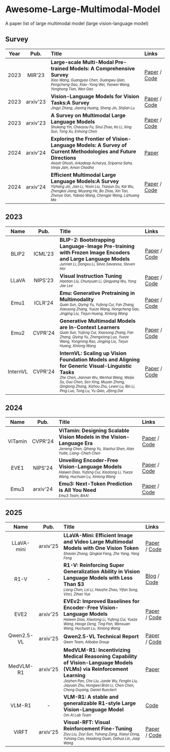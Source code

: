 # Awesome-Large-Multimodal-Model
A paper list of large multimodal model (large vision-language model) 

## Survey

| **Year** | **Pub.** | **Title** |  **Links**                                       |
| :-----: | :------: | :------------------------------------ |   :----------------------------------------------------------- |
| 2023 | MIR'23  | **Large-scale Multi-Modal Pre-trained Models: A Comprehensive Survey**  <br> <sub><sup>*Xiao Wang, Guangyao Chen, Guangwu Qian, Pengcheng Gao, Xiao-Yong Wei, Yaowei Wang, Yonghong Tian, Wen Gao*</sup></sub> | [Paper](https://arxiv.org/abs/2302.10035) / [Code](https://github.com/wangxiao5791509/MultiModal_BigModels_Survey)|
| 2023 | arxiv'23  | **Vision-Language Models for Vision Tasks:A Survey**  <br> <sub><sup>*Jingyi Zhang, Jiaxing Huang, Sheng Jin, Shijian Lu*</sup></sub> | [Paper](https://arxiv.org/pdf/2304.00685) / [Code](https://github.com/jingyi0000/VLM_survey)|
| 2023 | arxiv'23  | **A Survey on Multimodal Large Language Models**  <br> <sub><sup>*Shukang Yin, Chaoyou Fu, Sirui Zhao, Ke Li, Xing Sun, Tong Xu, Enhong Chen*</sup></sub> | [Paper](https://arxiv.org/pdf/2306.13549) / [Code](https://github.com/BradyFU/Awesome-Multimodal-Large-Language-Models)|
| 2024 | arxiv'24  | **Exploring the Frontier of Vision-Language Models: A Survey of Current Methodologies and Future Directions**  <br> <sub><sup>*Akash Ghosh, Arkadeep Acharya, Sriparna Saha, Vinija Jain, Aman Chadha*</sup></sub> | [Paper](https://arxiv.org/abs/2404.07214)|
| 2024 | arxiv'24  | **Efficient Multimodal Large Language Models:A Survey**  <br> <sub><sup>*Yizhang Jin, Jian Li, Yexin Liu, Tianjun Gu, Kai Wu, Zhengkai Jiang, Muyang He, Bo Zhao, Xin Tan, Zhenye Gan, Yabiao Wang, Chengjie Wang, Lizhuang Ma*</sup></sub> | [Paper](https://arxiv.org/pdf/2405.10739) / [Code](https://github.com/swordlidev/Efficient-Multimodal-LLMs-Survey)|


## 2023

| **Name** | **Pub.** | **Title** |  **Links**                                       |
| :-----: | :------: | :------------------------------------ |   :----------------------------------------------------------- |
| BLIP2 | ICML'23 | **BLIP-2: Bootstrapping Language-Image Pre-training with Frozen Image Encoders and Large Language Models**  <br> <sub><sup>*Junnan Li, Dongxu Li, Silvio Savarese, Steven Hoi*</sup></sub> | [Paper](https://arxiv.org/pdf/2301.12597) / [Code](https://github.com/salesforce/LAVIS/tree/main/projects/blip2) |
| LLaVA | NIPS'23  | **Visual Instruction Tuning**  <br> <sub><sup>*Haotian Liu, Chunyuan Li, Qingyang Wu, Yong Jae Lee*</sup></sub> | [Paper](https://arxiv.org/abs/2304.08485) / [Code](https://github.com/haotian-liu/LLaVA) |
| Emu1 | ICLR'24  | **Emu: Generative Pretraining in Multimodality**  <br> <sub><sup>*Quan Sun, Qiying Yu, Yufeng Cui, Fan Zhang, Xiaosong Zhang, Yueze Wang, Hongcheng Gao, Jingjing Liu, Tiejun Huang, Xinlong Wang*</sup></sub>  | [Paper](https://arxiv.org/abs/2307.05222) / [Code](https://github.com/baaivision/Emu) |
| Emu2 | CVPR'24  | **Generative Multimodal Models are In-Context Learners**  <br> <sub><sup>*Quan Sun, Yufeng Cui, Xiaosong Zhang, Fan Zhang, Qiying Yu, Zhengxiong Luo, Yueze Wang, Yongming Rao, Jingjing Liu, Tiejun Huang, Xinlong Wang*</sup></sub>  | [Paper](https://arxiv.org/abs/2312.13286) / [Code](https://github.com/baaivision/Emu) |
| InternVL | CVPR'24  | **InternVL: Scaling up Vision Foundation Models and Aligning for Generic Visual-Linguistic <br> Tasks**  <br> <sub><sup>*Zhe Chen, Jiannan Wu, Wenhai Wang, Weijie Su, Guo Chen, Sen Xing, Muyan Zhong, Qinglong Zhang, Xizhou Zhu, Lewei Lu, Bin Li, Ping Luo, Tong Lu, Yu Qiao, Jifeng Dai*</sup></sub>  | [Paper](https://arxiv.org/abs/2312.14238) / [Code](https://github.com/OpenGVLab/InternVL) |

## 2024

| **Name** | **Pub.** | **Title** |  **Links**                                       |
| :-----: | :------: | :----------------------------------------------------------- |   :----------------------------------------------------------- |
| ViTamin | CVPR'24  | **ViTamin: Designing Scalable Vision Models in the Vision-Language Era**  <br> <sub><sup>*Jieneng Chen, Qihang Yu, Xiaohui Shen, Alan Yuille, Liang-Chieh Chen*</sup></sub> | [Paper](https://arxiv.org/pdf/2404.02132) / [Code](https://github.com/Beckschen/ViTamin) |
| EVE1 | NIPS'24  | **Unveiling Encoder-Free Vision-Language Models**  <br> <sub><sup>*Haiwen Diao, Yufeng Cui, Xiaotong Li, Yueze Wang, Huchuan Lu, Xinlong Wang*</sup></sub> | [Paper](https://arxiv.org/abs/2406.11832) / [Code](https://github.com/baaivision/EVE) |
| Emu3 | arxiv'24  | **Emu3: Next-Token Prediction is All You Need**  <br> <sub><sup>*Emu3 Team, BAAI*</sup></sub> | [Paper](https://arxiv.org/pdf/2409.18869) / [Code](https://github.com/baaivision/Emu3) |

## 2025

| **Name** | **Pub.** | **Title** |  **Links**                                       |
| :-----: | :------: | :----------------------------------------------------------- |   :----------------------------------------------------------- |
| LLaVA-mini | arxiv'25  | **LLaVA-Mini: Efficient Image and Video Large Multimodal Models with One Vision Token**  <br> <sub><sup>*Shaolei Zhang, Qingkai Fang, Zhe Yang, Yang Feng*</sup></sub> | [Paper](https://arxiv.org/abs/2501.03895) / [Code](https://github.com/ictnlp/LLaVA-Mini) |
| R1-V | - | **R1-V: Reinforcing Super Generalization Ability in Vision Language Models with Less Than $3**  <br> <sub><sup>*Liang Chen, Lei Li, Haozhe Zhao, Yifan Song, Vinci, Zihao Yue*</sup></sub> | [Blog](https://deepagent.notion.site/rlvr-in-vlms) / [Code](https://github.com/Deep-Agent/R1-V) |
| EVE2 | arxiv'25  | **EVEv2: Improved Baselines for Encoder-Free Vision-Language Models**  <br> <sub><sup>*Haiwen Diao, Xiaotong Li, Yufeng Cui, Yueze Wang, Haoge Deng, Ting Pan, Wenxuan Wang, Huchuan Lu, Xinlong Wang*</sup></sub> | [Paper](https://arxiv.org/abs/2502.06788) / [Code](https://github.com/baaivision/EVE) |
| Qwen2.5-VL | arxiv'25  | **Qwen2.5-VL Technical Report**  <br> <sub><sup>*Qwen Team, Alibaba Group*</sup></sub> | [Paper](https://arxiv.org/pdf/2502.13923) / [Code](https://github.com/QwenLM/Qwen2.5-VL) |
| MedVLM-R1 | arxiv'25  | **MedVLM-R1: Incentivizing Medical Reasoning Capability of Vision-Language Models (VLMs) via Reinforcement Learning**  <br> <sub><sup>*Jiazhen Pan, Che Liu, Junde Wu, Fenglin Liu, Jiayuan Zhu, Hongwei Bran Li, Chen Chen, Cheng Ouyang, Daniel Rueckert*</sup></sub> | [Paper](https://arxiv.org/pdf/2502.19634)|
| VLM-R1 | - | **VLM-R1: A stable and generalizable R1-style Large Vision-Language Model**  <br> <sub><sup>*Om AI Lab Team*</sup></sub> | [Code](https://github.com/om-ai-lab/VLM-R1) |
| ViRFT | arxiv'25 | **Visual-RFT: Visual Reinforcement Fine-Tuning**  <br> <sub><sup>*Ziyu Liu, Zeyi Sun, Yuhang Zang, Xiaoyi Dong, Yuhang Cao, Haodong Duan, Dahua Lin, Jiaqi Wang*</sup></sub>| [Paper](https://arxiv.org/abs/2503.01785) / [Code](https://github.com/Liuziyu77/Visual-RFT) |

